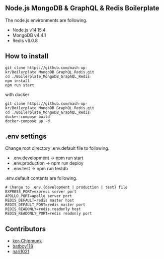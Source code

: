 ## Node.js MongoDB & GraphQL & Redis Boilerplate

The node.js environments are following.
* Node.js v14.15.4
* MongoDB v4.4.1
* Redis v6.0.8

## How to install

```
git clone https://github.com/mash-up-kr/Boilerplate_MongoDB_GraphQL_Redis.git
cd ./Boilerplate_MongoDB_GraphQL_Redis
npm install
npm run start
```

with docker
```
git clone https://github.com/mash-up-kr/Boilerplate_MongoDB_GraphQL_Redis.git
cd ./Boilerplate_MongoDB_GraphQL_Redis
docker-compose build
docker-compose up -d
```

## .env settings

Change root directory .env.default file to following.
* .env.development -> npm run start
* .env.production -> npm run deploy
* .env.test -> npm run testdb

.env.default contents are following.

```
# Change to .env.{development | production | test} file
EXPRESS_PORT=express server port
APOLLO_PORT=apollo server port
REDIS_DEFAULT=redis master host
REDIS_DEFAULT_PORT=redis master port
REDIS_READONLY=redis readonly host
REDIS_READONLY_PORT=redis readonly port
```

## Contributors
* [kor-Chipmunk](https://github.com/kor-Chipmunk)
* [batboy118](https://github.com/batboy118)
* [nari1021](https://github.com/nari1021)